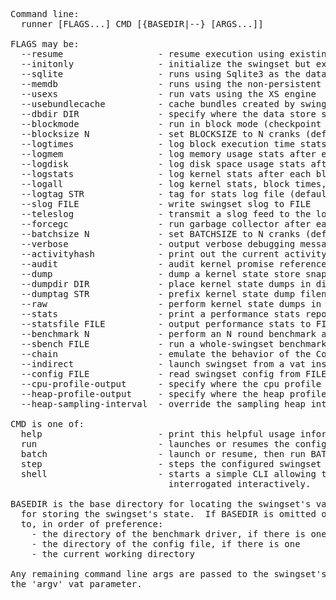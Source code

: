 <pre>
Command line:
  runner [FLAGS...] CMD [{BASEDIR|--} [ARGS...]]

FLAGS may be:
  --resume                  - resume execution using existing saved state
  --initonly                - initialize the swingset but exit without running it
  --sqlite                  - runs using Sqlite3 as the data store (default)
  --memdb                   - runs using the non-persistent in-memory data store
  --usexs                   - run vats using the XS engine
  --usebundlecache          - cache bundles created by swingset loader
  --dbdir DIR               - specify where the data store should go (default BASEDIR)
  --blockmode               - run in block mode (checkpoint every BLOCKSIZE blocks)
  --blocksize N             - set BLOCKSIZE to N cranks (default 200)
  --logtimes                - log block execution time stats while running
  --logmem                  - log memory usage stats after each block
  --logdisk                 - log disk space usage stats after each block
  --logstats                - log kernel stats after each block
  --logall                  - log kernel stats, block times, memory use, and disk space
  --logtag STR              - tag for stats log file (default "runner")
  --slog FILE               - write swingset slog to FILE
  --teleslog                - transmit a slog feed to the local otel collector
  --forcegc                 - run garbage collector after each block
  --batchsize N             - set BATCHSIZE to N cranks (default 200)
  --verbose                 - output verbose debugging messages as it runs
  --activityhash            - print out the current activity hash after each crank
  --audit                   - audit kernel promise reference counts after each crank
  --dump                    - dump a kernel state store snapshot after each crank
  --dumpdir DIR             - place kernel state dumps in directory DIR (default ".")
  --dumptag STR             - prefix kernel state dump filenames with STR (default "t")
  --raw                     - perform kernel state dumps in raw mode
  --stats                   - print a performance stats report at the end of a run
  --statsfile FILE          - output performance stats to FILE as a JSON object
  --benchmark N             - perform an N round benchmark after the initial run
  --sbench FILE             - run a whole-swingset benchmark with the driver vat in FILE
  --chain                   - emulate the behavior of the Cosmos-based chain
  --indirect                - launch swingset from a vat instead of launching directly
  --config FILE             - read swingset config from FILE instead of inferring it
  --cpu-profile-output      - specify where the cpu profile will be dumped (generated using engine's native inspector)
  --heap-profile-output     - specify where the heap profile will be dumped (generated using engine's native inspector sampler)
  --heap-sampling-interval  - override the sampling heap inteval (default value is 1024)

CMD is one of:
  help                      - print this helpful usage information
  run                       - launches or resumes the configured vats, which run to completion.
  batch                     - launch or resume, then run BATCHSIZE cranks or until completion
  step                      - steps the configured swingset one crank.
  shell                     - starts a simple CLI allowing the swingset to be run or stepped or
                              interrogated interactively.

BASEDIR is the base directory for locating the swingset's vat definitions and
  for storing the swingset's state.  If BASEDIR is omitted or '--' it defaults
  to, in order of preference:
    - the directory of the benchmark driver, if there is one
    - the directory of the config file, if there is one
    - the current working directory

Any remaining command line args are passed to the swingset's bootstrap vat in
the 'argv' vat parameter.
</pre>
